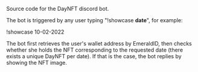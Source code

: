 Source code for the DayNFT discord bot.

The bot is triggered by any user typing "!showcase __date__", for example:

!showcase 10-02-2022

The bot first retrieves the user's wallet address by EmeraldID, then checks whether she holds the NFT corresponding to the requested date (there exists a unique DayNFT per date). If that is the case, the bot replies by showing the NFT image.
